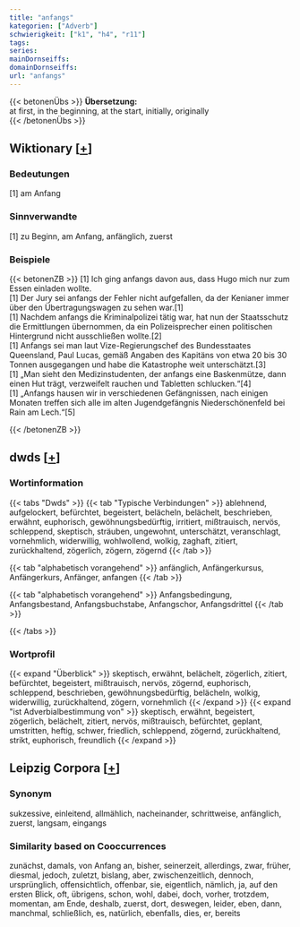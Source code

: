 ```yaml
---
title: "anfangs"
kategorien: ["Adverb"]
schwierigkeit: ["k1", "h4", "r11"]
tags:
series:
mainDornseiffs:
domainDornseiffs:
url: "anfangs"
---
```


{{< betonenÜbs >}}
**Übersetzung:**  
at first, in the beginning, at the start, initially, originally  
{{< /betonenÜbs >}}

## Wiktionary [[+](https://de.wiktionary.org/wiki/anfangs)]

### Bedeutungen
[1] am Anfang  

### Sinnverwandte
[1] zu Beginn, am Anfang, anfänglich, zuerst  

### Beispiele
{{< betonenZB >}}
[1] Ich ging anfangs davon aus, dass Hugo mich nur zum Essen einladen wollte.  
[1] Der Jury sei anfangs der Fehler nicht aufgefallen, da der Kenianer immer über den Übertragungswagen zu sehen war.[1]  
[1] Nachdem anfangs die Kriminalpolizei tätig war, hat nun der Staatsschutz die Ermittlungen übernommen, da ein Polizeisprecher einen politischen Hintergrund nicht ausschließen wollte.[2]  
[1] Anfangs sei man laut Vize-Regierungschef des Bundesstaates Queensland, Paul Lucas, gemäß Angaben des Kapitäns von etwa 20 bis 30 Tonnen ausgegangen und habe die Katastrophe weit unterschätzt.[3]  
[1] „Man sieht den Medizinstudenten, der anfangs eine Baskenmütze, dann einen Hut trägt, verzweifelt rauchen und Tabletten schlucken.“[4]  
[1] „Anfangs hausen wir in verschiedenen Gefängnissen, nach einigen Monaten treffen sich alle im alten Jugendgefängnis Niederschönenfeld bei Rain am Lech.“[5]  

{{< /betonenZB >}}


## dwds [[+](https://www.dwds.de/wb/anfangs)]

### Wortinformation
{{< tabs "Dwds" >}}
{{< tab "Typische Verbindungen" >}}
ablehnend, aufgelockert, befürchtet, begeistert, belächeln, belächelt, beschrieben, erwähnt, euphorisch, gewöhnungsbedürftig, irritiert, mißtrauisch, nervös, schleppend, skeptisch, sträuben, ungewohnt, unterschätzt, veranschlagt, vornehmlich, widerwillig, wohlwollend, wolkig, zaghaft, zitiert, zurückhaltend, zögerlich, zögern, zögernd
{{< /tab >}}

{{< tab "alphabetisch vorangehend" >}}
anfänglich, Anfängerkursus, Anfängerkurs, Anfänger, anfangen
{{< /tab >}}

{{< tab "alphabetisch vorangehend" >}}
Anfangsbedingung, Anfangsbestand, Anfangsbuchstabe, Anfangschor, Anfangsdrittel
{{< /tab >}}

{{< /tabs >}}

### Wortprofil
{{< expand "Überblick" >}} skeptisch, erwähnt, belächelt, zögerlich, zitiert, befürchtet, begeistert, mißtrauisch, nervös, zögernd, euphorisch, schleppend, beschrieben, gewöhnungsbedürftig, belächeln, wolkig, widerwillig, zurückhaltend, zögern, vornehmlich {{< /expand >}}
{{< expand "ist Adverbialbestimmung von" >}} skeptisch, erwähnt, begeistert, zögerlich, belächelt, zitiert, nervös, mißtrauisch, befürchtet, geplant, umstritten, heftig, schwer, friedlich, schleppend, zögernd, zurückhaltend, strikt, euphorisch, freundlich {{< /expand >}}

## Leipzig Corpora [[+](https://corpora.uni-leipzig.de/en/res?word=anfangs&corpusId=deu_newscrawl-public_2018)]


### Synonym
sukzessive, einleitend, allmählich, nacheinander, schrittweise, anfänglich, zuerst, langsam, eingangs


### Similarity based on Cooccurrences
zunächst, damals, von Anfang an, bisher, seinerzeit, allerdings, zwar, früher, diesmal, jedoch, zuletzt, bislang, aber, zwischenzeitlich, dennoch, ursprünglich, offensichtlich, offenbar, sie, eigentlich, nämlich, ja, auf den ersten Blick, oft, übrigens, schon, wohl, dabei, doch, vorher, trotzdem, momentan, am Ende, deshalb, zuerst, dort, deswegen, leider, eben, dann, manchmal, schließlich, es, natürlich, ebenfalls, dies, er, bereits

